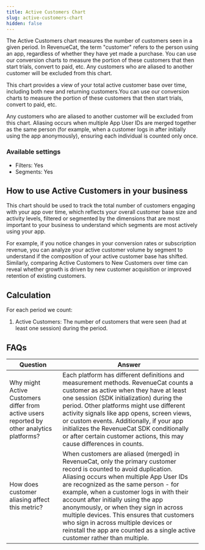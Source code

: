 ```yaml
---
title: Active Customers Chart
slug: active-customers-chart
hidden: false
---
```


The Active Customers chart measures the number of customers seen in a given period. In RevenueCat, the term "customer" refers to the person using an app, regardless of whether they have yet made a purchase. You can use our conversion charts to measure the portion of these customers that then start trials, convert to paid, etc. Any customers who are aliased to another customer will be excluded from this chart.

This chart provides a view of your total active customer base over time, including both new and returning customers.You can use our conversion charts to measure the portion of these customers that then start trials, convert to paid, etc. 

Any customers who are aliased to another customer will be excluded from this chart. Aliasing occurs when multiple App User IDs are merged together as the same person (for example, when a customer logs in after initially using the app anonymously), ensuring each individual is counted only once.

### Available settings

- Filters: Yes
- Segments: Yes

## How to use Active Customers in your business

This chart should be used to track the total number of customers engaging with your app over time, which reflects your overall customer base size and activity levels, filtered or segmented by the dimensions that are most important to your business to understand which segments are most actively using your app.

For example, if you notice changes in your conversion rates or subscription revenue, you can analyze your active customer volume by segment to understand if the composition of your active customer base has shifted. Similarly, comparing Active Customers to New Customers over time can reveal whether growth is driven by new customer acquisition or improved retention of existing customers.

## Calculation

For each period we count:

1. Active Customers: The number of customers that were seen (had at least one session) during the period.

## FAQs

| Question | Answer |
| --- | --- |
| Why might Active Customers differ from active users reported by other analytics platforms? | Each platform has different definitions and measurement methods. RevenueCat counts a customer as active when they have at least one session (SDK initialization) during the period. Other platforms might use different activity signals like app opens, screen views, or custom events. Additionally, if your app initializes the RevenueCat SDK conditionally or after certain customer actions, this may cause differences in counts. |
| How does customer aliasing affect this metric? | When customers are aliased (merged) in RevenueCat, only the primary customer record is counted to avoid duplication. Aliasing occurs when multiple App User IDs are recognized as the same person - for example, when a customer logs in with their account after initially using the app anonymously, or when they sign in across multiple devices. This ensures that customers who sign in across multiple devices or reinstall the app are counted as a single active customer rather than multiple. |
